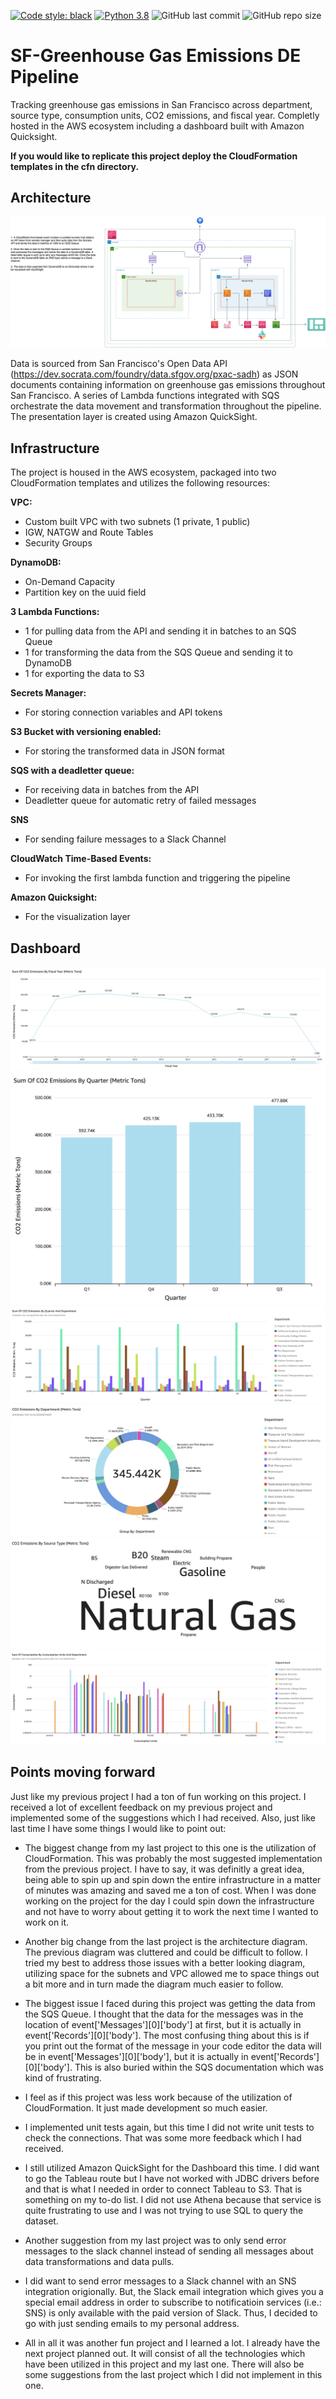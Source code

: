 [![Code style: black](https://img.shields.io/badge/code%20style-black-000000.svg)](https://github.com/psf/black)
[![Python 3.8](https://img.shields.io/badge/python-3.8-blue.svg)](https://www.python.org/downloads/release/python-360/)
![GitHub last commit](https://img.shields.io/github/last-commit/dylanzenner/greenhouse_gas_emissions_de_pipeline)
![GitHub repo size](https://img.shields.io/github/repo-size/dylanzenner/greenhouse_gas_emissions_de_pipeline)
# SF-Greenhouse Gas Emissions DE Pipeline

Tracking greenhouse gas emissions in San Francisco across department, source type, consumption units, CO2 emissions, and fiscal year. Completly hosted in the AWS ecosystem including a dashboard built with Amazon Quicksight.

**If you would like to replicate this project deploy the CloudFormation templates in the cfn directory.**

## Architecture
![](architecture/greenhouse_gas_emissions_architecture_diagram.png)

Data is sourced from San Francisco's Open Data API (https://dev.socrata.com/foundry/data.sfgov.org/pxac-sadh) as JSON documents containing information on greenhouse gas emissions throughout San Francisco. A series of Lambda functions integrated with SQS orchestrate the data movement and transformation throughout the pipeline. The presentation layer is created using Amazon QuickSight.

## Infrastructure
The project is housed in the AWS ecosystem, packaged into two CloudFormation templates and utilizes the following resources:

**VPC:**
-   Custom built VPC with two subnets (1 private, 1 public)
-   IGW, NATGW and Route Tables
-   Security Groups

**DynamoDB:**

-   On-Demand Capacity
- Partition key on the uuid field

**3 Lambda Functions:**
-   1 for pulling data from the API and sending it in batches to an SQS Queue
-   1 for transforming the data from the SQS Queue and sending it to DynamoDB
-   1 for exporting the data to S3

**Secrets Manager:**
-   For storing connection variables and API tokens

**S3 Bucket with versioning enabled:**
-   For storing the transformed data in JSON format

**SQS with a deadletter queue:**
-   For receiving data in batches from the API
-   Deadletter queue for automatic retry of failed messages

**SNS**
-   For sending failure messages to a Slack Channel

**CloudWatch Time-Based Events:**
-   For invoking the first lambda function and triggering the pipeline

**Amazon Quicksight:**
-   For the visualization layer

## Dashboard
![](dashboard_images/Dashboard1.png)
![](dashboard_images/Dashboard4.png)
![](dashboard_images/Dashboard5.png)
![](dashboard_images/Dashboard2.png)
![](dashboard_images/Dashboard3.png)
![](dashboard_images/Dashboard6.png)

## Points moving forward

Just like my previous project I had a ton of fun working on this project. I received a lot of excellent feedback on my previous project and implemented some of the suggestions which I had received. Also, just like last time I have some things I would like to point out:

-   The biggest change from my last project to this one is the utilization of CloudFormation. This was probably the most suggested implementation from the previous project. I have to say, it was definitly a great idea, being able to spin up and spin down the entire infrastructure in a matter of minutes was amazing and saved me a ton of cost. When I was done working on the project for the day I could spin down the infrastructure and not have to worry about getting it to work the next time I wanted to work on it.

-   Another big change from the last project is the architecture diagram. The previous diagram was cluttered and could be difficult to follow. I tried my best to address those issues with a better looking diagram, utilizing space for the subnets and VPC allowed me to space things out a bit more and in turn made the diagram much easier to follow.

-   The biggest issue I faced during this project was getting the data from the SQS Queue. I thought that the data for the messages was in the location of event['Messages'][0]['body'] at first, but it is actually in event['Records'][0]['body']. The most confusing thing about this is if you print out the format of the message in your code editor the data will be in event['Messages'][0]['body'], but it is actually in event['Records'][0]['body']. This is also buried within the SQS documentation which was kind of frustrating.

-   I feel as if this project was less work because of the utilization of CloudFormation. It just made development so much easier.

-   I implemented unit tests again, but this time I did not write unit tests to check the connections. That was some more feedback which I had received.

-   I still utilized Amazon QuickSight for the Dashboard this time. I did want to go the Tableau route but I have not worked with JDBC drivers before and that is what I needed in order to connect Tableau to S3. That is something on my to-do list. I did not use Athena because that service is quite frustrating to use and I was not trying to use SQL to query the dataset.

-   Another suggestion from my last project was to only send error messages to the slack channel instead of sending all messages about data transformations and data pulls.

-   I did want to send error messages to a Slack channel with an SNS integration origionally. But, the Slack email integration which gives you a special email address in order to subscribe to notificatioin services (i.e.: SNS) is only available with the paid version of Slack. Thus, I decided to go with just sending emails to my personal address.

-   All in all it was another fun project and I learned a lot. I already have the next project planned out. It will consist of all the technologies which have been utilized in this project and my last one. There will also be some suggestions from the last project which I did not implement in this one. 

